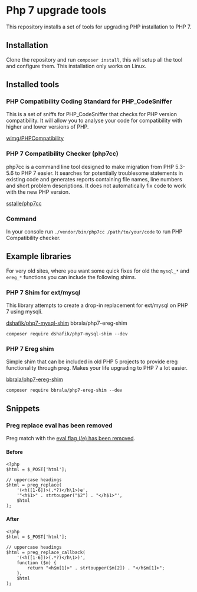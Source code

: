 # Php 7 upgrade tools

This repository installs a set of tools for upgrading PHP installation to PHP 7.

## Installation

Clone the repository and run ``composer install``, this will setup all the tool and configure them. This installation only works on Linux.

## Installed tools

### PHP Compatibility Coding Standard for PHP_CodeSniffer

This is a set of sniffs for PHP_CodeSniffer that checks for PHP version compatibility. It will allow you to analyse your code for compatibility with higher and lower versions of PHP.

[wimg/PHPCompatibility](https://github.com/wimg/PHPCompatibility)

### PHP 7 Compatibility Checker (php7cc)

php7cc is a command line tool designed to make migration from PHP 5.3-5.6 to PHP 7 easier. It searches for potentially troublesome statements in existing code and generates reports containing file names, line numbers and short problem descriptions. It does not automatically fix code to work with the new PHP version.

[sstalle/php7cc](https://github.com/sstalle/php7cc)

### Command

In your console run ``./vendor/bin/php7cc /path/to/your/code`` to run PHP Compatibility checker.


## Example libraries 

For very old sites, where you want some quick fixes for old the `mysql_*` and `ereg_*` functions you can include the following shims.

### PHP 7 Shim for ext/mysql

This library attempts to create a drop-in replacement for ext/mysql on PHP 7 using mysqli.

[dshafik/php7-mysql-shim](https://github.com/dshafik/php7-mysql-shim)
 bbrala/php7-ereg-shim
 
`composer require dshafik/php7-mysql-shim --dev`
 
### PHP 7 Ereg shim
    
Simple shim that can be included in old PHP 5 projects to provide ereg functionality through preg. Makes your life upgrading to PHP 7 a lot easier. 

[bbrala/php7-ereg-shim](https://github.com/bbrala/php7-ereg-shim)

`composer require bbrala/php7-ereg-shim --dev`

## Snippets

### Preg replace eval has been removed

Preg match with the [eval flag (/e) has been removed](http://php.net/manual/en/reference.pcre.pattern.modifiers.php#reference.pcre.pattern.modifiers.eval). 

#### Before
```
<?php
$html = $_POST['html'];

// uppercase headings
$html = preg_replace(
    '(<h([1-6])>(.*?)</h\1>)e',
    '"<h$1>" . strtoupper("$2") . "</h$1>"',
    $html
);
```

#### After
```
<?php
$html = $_POST['html'];

// uppercase headings
$html = preg_replace_callback(
    '(<h([1-6])>(.*?)</h\1>)',
    function ($m) {
        return "<h$m[1]>" . strtoupper($m[2]) . "</h$m[1]>";
    },
    $html
);
```
 
